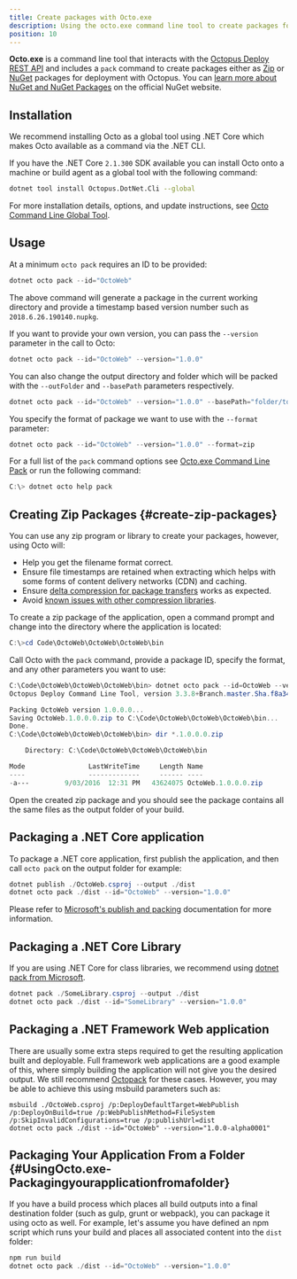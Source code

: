 ```yaml
---
title: Create packages with Octo.exe
description: Using the octo.exe command line tool to create packages for deployment.
position: 10
---
```


**Octo.exe** is a command line tool that interacts with the [Octopus Deploy REST API](/docs/api-and-integration/api/index.md) and includes a `pack` command to create packages either as [Zip](#create-zip-packages) or [NuGet](#create-nuget-packages) packages for deployment with Octopus. You can [learn more about NuGet and NuGet Packages](http://docs.nuget.org/docs/start-here/overview) on the official NuGet website.

## Installation

We recommend installing Octo as a global tool using .NET Core which makes Octo available as a command via the .NET CLI.

If you have the .NET Core `2.1.300` SDK available you can install Octo onto a machine or build agent as a global tool with the following command:

```bash
dotnet tool install Octopus.DotNet.Cli --global
```

For more installation details, options, and update instructions, see [Octo Command Line Global Tool](/docs/api-and-integration/octo.exe-command-line/install-global-tool.md).

## Usage

At a minimum `octo pack` requires an ID to be provided:

```powershell
dotnet octo pack --id="OctoWeb"
```
The above command will generate a package in the current working directory and provide a timestamp based version number such as `2018.6.26.190140.nupkg`.

If you want to provide your own version, you can pass the `--version` parameter in the call to Octo:

```powershell
dotnet octo pack --id="OctoWeb" --version="1.0.0"
```

You can also change the output directory and folder which will be packed with the `--outFolder` and `--basePath` parameters respectively.

```powershell
dotnet octo pack --id="OctoWeb" --version="1.0.0" --basePath="folder/to/pack" --outFolder="destination/folder/path"
```

You specify the format of package we want to use with the `--format` parameter:

```powershell
dotnet octo pack --id="OctoWeb" --version="1.0.0" --format=zip
```

For a full list of the `pack` command options see [Octo.exe Command Line Pack](/docs/api-and-integration/octo.exe-command-line/pack.md) or run the following command:

```powershell
C:\> dotnet octo help pack
```

## Creating Zip Packages {#create-zip-packages}

You can use any zip program or library to create your packages, however, using Octo will:

- Help you get the filename format correct.
- Ensure file timestamps are retained when extracting which helps with some forms of content delivery networks (CDN) and caching.
- Ensure [delta compression for package transfers](/docs/deployment-examples/package-deployments/delta-compression-for-package-transfers.md) works as expected.
- Avoid [known issues with other compression libraries](/docs/packaging-applications/known-issues-with-other-compression-libraries.md).

To create a zip package of the application, open a command prompt and change into the directory where the application is located:

```powershell
C:\>cd Code\OctoWeb\OctoWeb\OctoWeb\bin
```

Call Octo with the `pack` command, provide a package ID, specify the format, and any other parameters you want to use:

```powershell
C:\Code\OctoWeb\OctoWeb\OctoWeb\bin> dotnet octo pack --id=OctoWeb --version=1.0.0.0 --format=zip
Octopus Deploy Command Line Tool, version 3.3.8+Branch.master.Sha.f8a34fc6097785d7d382ddfaa9a7f009f29bc5fb

Packing OctoWeb version 1.0.0.0...
Saving OctoWeb.1.0.0.0.zip to C:\Code\OctoWeb\OctoWeb\OctoWeb\bin...
Done.
C:\Code\OctoWeb\OctoWeb\OctoWeb\bin> dir *.1.0.0.0.zip

    Directory: C:\Code\OctoWeb\OctoWeb\OctoWeb\bin

Mode                LastWriteTime     Length Name
----                -------------     ------ ----
-a---         9/03/2016  12:31 PM   43624075 OctoWeb.1.0.0.0.zip
```

Open the created zip package and you should see the package contains all the same files as the output folder of your build.

## Packaging a .NET Core application

To package a .NET core application, first publish the application, and then call `octo pack` on the output folder for example:

```powershell
dotnet publish ./OctoWeb.csproj --output ./dist
dotnet octo pack ./dist --id="OctoWeb" --version="1.0.0"
```

Please refer to [Microsoft's publish and packing](/docs/deployment-examples/asp.net-core-web-application-deployments/index.md#DeployoingASP.NETCoreWebApplications-PublishingandPackingtheWebsite) documentation for more information.

## Packaging a .NET Core Library

If you are using .NET Core for class libraries, we recommend using [dotnet pack from Microsoft](https://docs.microsoft.com/en-us/dotnet/core/tools/dotnet-pack).

```powershell
dotnet pack ./SomeLibrary.csproj --output ./dist
dotnet octo pack ./dist --id="SomeLibrary" --version="1.0.0"
```

## Packaging a .NET Framework Web application

There are usually some extra steps required to get the resulting application built and deployable. Full framework web applications are a good example of this, where simply building the application will not give you the desired output. We still recommend [Octopack](/docs/packaging-applications/octopack/index.md) for these cases. However, you may be able to achieve this using msbuild parameters such as:
```
msbuild ./OctoWeb.csproj /p:DeployDefaultTarget=WebPublish /p:DeployOnBuild=true /p:WebPublishMethod=FileSystem /p:SkipInvalidConfigurations=true /p:publishUrl=dist
dotnet octo pack ./dist --id="OctoWeb" --version="1.0.0-alpha0001"
```

## Packaging Your Application From a Folder {#UsingOcto.exe-Packagingyourapplicationfromafolder}

If you have a build process which places all build outputs into a final destination folder (such as gulp, grunt or webpack), you can package it using octo as well. For example, let's assume you have defined an npm script which runs your build and places all associated content into the `dist` folder:

```powershell
npm run build
dotnet octo pack ./dist --id="OctoWeb" --version="1.0.0"
```
